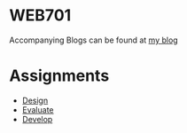 # WEB701

Accompanying Blogs can be found at [my blog](https://mckevmeister.github.io/WEB701)

# Assignments

- [Design](https://github.com/MCKevmeister/web701/blob/main/WEB701%20Assignment%202.pdf)
- [Evaluate]()
- [Develop]()